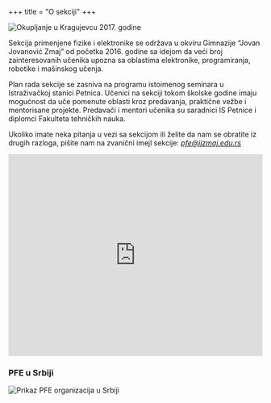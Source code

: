 +++
title = "O sekciji"
+++

![Okupljanje u Kragujevcu 2017. godine](/images/pfe_kg_slova.png)

Sekcija primenjene fizike i elektronike se održava u okviru Gimnazije “Jovan Jovanović Zmaj” od početka 2016. godine sa idejom da veći broj zainteresovanih učenika upozna sa oblastima elektronike, programiranja, robotike i mašinskog učenja.

Plan rada sekcije se zasniva na programu istoimenog seminara u Istraživačkoj stanici Petnica. Učenici na sekciji tokom školske godine imaju mogućnost da uče pomenute oblasti kroz predavanja, praktične vežbe i mentorisane projekte. Predavači i mentori učenika su saradnici IS Petnice i diplomci Fakulteta tehničkih nauka.


Ukoliko imate neka pitanja u vezi sa sekcijom ili želite da nam se obratite iz drugih razloga, pišite nam na zvanični imejl sekcije: [*pfe@jjzmaj.edu.rs*](mailto:pfe@jjzmaj.edu.rs?cc=pfe.novi.sad@gmail.com)

<iframe src="https://www.google.com/maps/embed?pb=!1m17!1m8!1m3!1d1404.231569704847!2d19.8469759!3d45.2586479!3m2!1i1024!2i768!4f13.1!4m6!3e6!4m0!4m3!3m2!1d45.257919099999995!2d19.8474714!5e0!3m2!1sen!2srs!4v1505423055642" width="100%" height="400" frameborder="0" style="border:0" allowfullscreen></iframe>

<br />

### PFE u Srbiji
![Prikaz PFE organizacija u Srbiji](/images/pfe-srbija.svg)